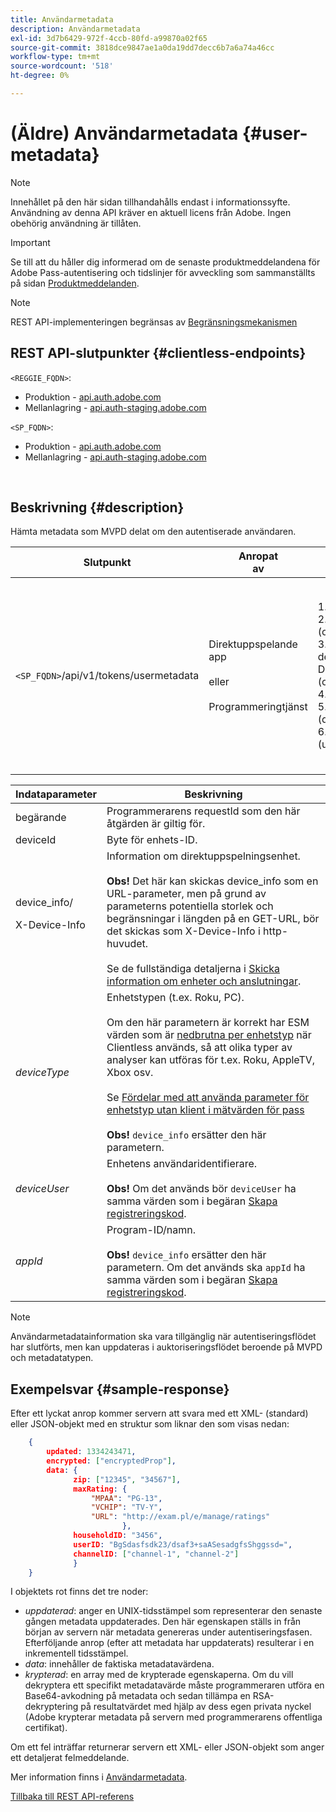 ```yaml
---
title: Användarmetadata
description: Användarmetadata
exl-id: 3d7b6429-972f-4ccb-80fd-a99870a02f65
source-git-commit: 3818dce9847ae1a0da19dd7decc6b7a6a74a46cc
workflow-type: tm+mt
source-wordcount: '518'
ht-degree: 0%

---
```


# (Äldre) Användarmetadata {#user-metadata}

>[!NOTE]
>
>Innehållet på den här sidan tillhandahålls endast i informationssyfte. Användning av denna API kräver en aktuell licens från Adobe. Ingen obehörig användning är tillåten.

>[!IMPORTANT]
>
> Se till att du håller dig informerad om de senaste produktmeddelandena för Adobe Pass-autentisering och tidslinjer för avveckling som sammanställts på sidan [Produktmeddelanden](/help/authentication/product-announcements.md).

>[!NOTE]
>
> REST API-implementeringen begränsas av [Begränsningsmekanismen](/help/authentication/integration-guide-programmers/throttling-mechanism.md)

## REST API-slutpunkter {#clientless-endpoints}

`<REGGIE_FQDN>`:

* Produktion - [api.auth.adobe.com](http://api.auth.adobe.com/)
* Mellanlagring - [api.auth-staging.adobe.com](http://api.auth-staging.adobe.com/)

`<SP_FQDN>`:

* Produktion - [api.auth.adobe.com](http://api.auth.adobe.com/)
* Mellanlagring - [api.auth-staging.adobe.com](http://api.auth-staging.adobe.com/)

</br>

## Beskrivning {#description}

Hämta metadata som MVPD delat om den autentiserade användaren.


| Slutpunkt | Anropat </br>av | Indata   </br>Parametrar | HTTP </br>Metod | Svar | HTTP </br>Response |
| --- | --- | --- | --- | --- | --- |
| `<SP_FQDN>`/api/v1/tokens/usermetadata | Direktuppspelande app</br></br>eller</br></br>Programmeringtjänst | 1. beställare</br>2.  deviceId (obligatoriskt)</br>3.  device_info/X-Device-Info (obligatoriskt)</br>4.  deviceType</br>5.  deviceUser (deprecated)</br>6.  appId (utgått) | GET | XML eller JSON som innehåller användarmetadata eller felinformation om det misslyckas. | 200 - lyckades<p>404 - Inga metadata hittades<p>412 - Ogiltig AuthN-token (t.ex. utgången token) |


| Indataparameter | Beskrivning |
|------------------------------|-----------------------------------------------------------------------------------------------------------------------------------------------------------------------------------------------------------------------------------------------------------------------------------------------------------------------------------------------------------------------------------------------------------------------------------------------------------------------------------------------------------------------------------------------------------------------------------------------------------------------------------------------------------------|
| begärande | Programmerarens requestId som den här åtgärden är giltig för. |
| deviceId | Byte för enhets-ID. |
| device_info/<p>X-Device-Info | Information om direktuppspelningsenhet.</br></br> **Obs!** Det här kan skickas device_info som en URL-parameter, men på grund av parameterns potentiella storlek och begränsningar i längden på en GET-URL, bör det skickas som X-Device-Info i http-huvudet. </br></br> Se de fullständiga detaljerna i [Skicka information om enheter och anslutningar](/help/authentication/integration-guide-programmers/legacy/client-information/passing-client-information-device-connection-and-application.md). |
| _deviceType_ | Enhetstypen (t.ex. Roku, PC).</br></br> Om den här parametern är korrekt har ESM värden som är [nedbrutna per enhetstyp](/help/authentication/integration-guide-programmers/features-premium/esm/entitlement-service-monitoring-overview.md#progr-filter-metrics) när Clientless används, så att olika typer av analyser kan utföras för t.ex. Roku, AppleTV, Xbox osv.</br></br> Se [Fördelar med att använda parameter för enhetstyp utan klient i mätvärden för pass ](/help/authentication/integration-guide-programmers/legacy/notes-technical/benefits-of-using-the-clientless-devicetype-parameter-in-pass-metrics.md) </br></br> **Obs!** `device_info` ersätter den här parametern. |
| _deviceUser_ | Enhetens användaridentifierare.</br></br> **Obs!** Om det används bör `deviceUser` ha samma värden som i begäran [Skapa registreringskod](/help/authentication/integration-guide-programmers/legacy/rest-api-v1/apis/registration-code-request.md). |
| _appId_ | Program-ID/namn. </br></br> **Obs!** `device_info` ersätter den här parametern. Om det används ska `appId` ha samma värden som i begäran [Skapa registreringskod](/help/authentication/integration-guide-programmers/legacy/rest-api-v1/apis/registration-code-request.md). |

>[!NOTE]
> 
>Användarmetadatainformation ska vara tillgänglig när autentiseringsflödet har slutförts, men kan uppdateras i auktoriseringsflödet beroende på MVPD och metadatatypen.




## Exempelsvar {#sample-response}

Efter ett lyckat anrop kommer servern att svara med ett XML- (standard) eller JSON-objekt med en struktur som liknar den som visas nedan:


```JSON
    {
        updated: 1334243471,
        encrypted: ["encryptedProp"],
        data: {
              zip: ["12345", "34567"],
              maxRating: { 
                  "MPAA": "PG-13",
                  "VCHIP": "TV-Y", 
                  "URL": "http://exam.pl/e/manage/ratings"
                         },
              householdID: "3456",
              userID: "BgSdasfsdk23/dsaf3+saASesadgfsShggssd=",
              channelID: ["channel-1", "channel-2"]
              }
    }
```

I objektets rot finns det tre noder:

* *uppdaterad*: anger en UNIX-tidsstämpel som representerar den senaste gången metadata uppdaterades. Den här egenskapen ställs in från början av servern när metadata genereras under autentiseringsfasen. Efterföljande anrop (efter att metadata har uppdaterats) resulterar i en inkrementell tidsstämpel.
* *data*: innehåller de faktiska metadatavärdena.
* *krypterad*: en array med de krypterade egenskaperna. Om du vill dekryptera ett specifikt metadatavärde måste programmeraren utföra en Base64-avkodning på metadata och sedan tillämpa en RSA-dekryptering på resultatvärdet med hjälp av dess egen privata nyckel (Adobe krypterar metadata på servern med programmerarens offentliga certifikat).

Om ett fel inträffar returnerar servern ett XML- eller JSON-objekt som anger ett detaljerat felmeddelande.

Mer information finns i [Användarmetadata](/help/authentication/integration-guide-programmers/features-standard/entitlements/user-metadata-feature.md).

[Tillbaka till REST API-referens](/help/authentication/integration-guide-programmers/legacy/rest-api-v1/rest-api-reference.md)
